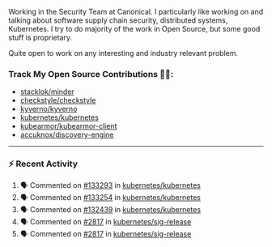 Working in the Security Team at Canonical. I particularly like working on and talking about software supply chain security, distributed systems, Kubernetes. I try to do majority of the work in Open Source, but some good stuff is proprietary.

Quite open to work on any interesting and industry relevant problem. 

### Track My Open Source Contributions 👨‍💻: 
 - [stacklok/minder](https://github.com/stacklok/minder/pulls?q=is%3Apr+author%3AVyom-Yadav+is%3Amerged+)
 - [checkstyle/checkstyle](https://github.com/checkstyle/checkstyle/pulls?q=is%3Apr+author%3AVyom-Yadav+is%3Amerged+)
 - [kyverno/kyverno](https://github.com/kyverno/kyverno/pulls?q=is%3Apr+author%3AVyom-Yadav+is%3Amerged+)
 - [kubernetes/kubernetes](https://github.com/kubernetes/kubernetes/issues?q=is%3Aissue+author%3AVyom-Yadav)
 - [kubearmor/kubearmor-client](https://github.com/kubearmor/kubearmor-client/pulls?q=is%3Amerged+is%3Apr+author%3AVyom-Yadav+)
 - [accuknox/discovery-engine](https://github.com/accuknox/discovery-engine/pulls?q=is%3Amerged+is%3Apr+author%3AVyom-Yadav+)
---

### :zap: Recent Activity

<!--START_SECTION:activity-->
1. 🗣 Commented on [#133293](https://github.com/kubernetes/kubernetes/pull/133293#issuecomment-3138917822) in [kubernetes/kubernetes](https://github.com/kubernetes/kubernetes)
2. 🗣 Commented on [#133254](https://github.com/kubernetes/kubernetes/pull/133254#issuecomment-3132987261) in [kubernetes/kubernetes](https://github.com/kubernetes/kubernetes)
3. 🗣 Commented on [#132439](https://github.com/kubernetes/kubernetes/pull/132439#issuecomment-3127452326) in [kubernetes/kubernetes](https://github.com/kubernetes/kubernetes)
4. 🗣 Commented on [#2817](https://github.com/kubernetes/sig-release/pull/2817#issuecomment-3126172241) in [kubernetes/sig-release](https://github.com/kubernetes/sig-release)
5. 🗣 Commented on [#2817](https://github.com/kubernetes/sig-release/pull/2817#issuecomment-3126167830) in [kubernetes/sig-release](https://github.com/kubernetes/sig-release)
<!--END_SECTION:activity-->
